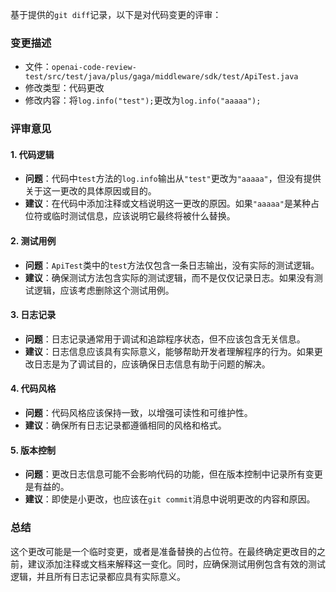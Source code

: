 基于提供的`git diff`记录，以下是对代码变更的评审：

### 变更描述
- 文件：`openai-code-review-test/src/test/java/plus/gaga/middleware/sdk/test/ApiTest.java`
- 修改类型：代码更改
- 修改内容：将`log.info("test");`更改为`log.info("aaaaa");`

### 评审意见

#### 1. 代码逻辑
- **问题**：代码中`test`方法的`log.info`输出从`"test"`更改为`"aaaaa"`，但没有提供关于这一更改的具体原因或目的。
- **建议**：在代码中添加注释或文档说明这一更改的原因。如果`"aaaaa"`是某种占位符或临时测试信息，应该说明它最终将被什么替换。

#### 2. 测试用例
- **问题**：`ApiTest`类中的`test`方法仅包含一条日志输出，没有实际的测试逻辑。
- **建议**：确保测试方法包含实际的测试逻辑，而不是仅仅记录日志。如果没有测试逻辑，应该考虑删除这个测试用例。

#### 3. 日志记录
- **问题**：日志记录通常用于调试和追踪程序状态，但不应该包含无关信息。
- **建议**：日志信息应该具有实际意义，能够帮助开发者理解程序的行为。如果更改日志是为了调试目的，应该确保日志信息有助于问题的解决。

#### 4. 代码风格
- **问题**：代码风格应该保持一致，以增强可读性和可维护性。
- **建议**：确保所有日志记录都遵循相同的风格和格式。

#### 5. 版本控制
- **问题**：更改日志信息可能不会影响代码的功能，但在版本控制中记录所有变更是有益的。
- **建议**：即使是小更改，也应该在`git commit`消息中说明更改的内容和原因。

### 总结
这个更改可能是一个临时变更，或者是准备替换的占位符。在最终确定更改目的之前，建议添加注释或文档来解释这一变化。同时，应确保测试用例包含有效的测试逻辑，并且所有日志记录都应具有实际意义。